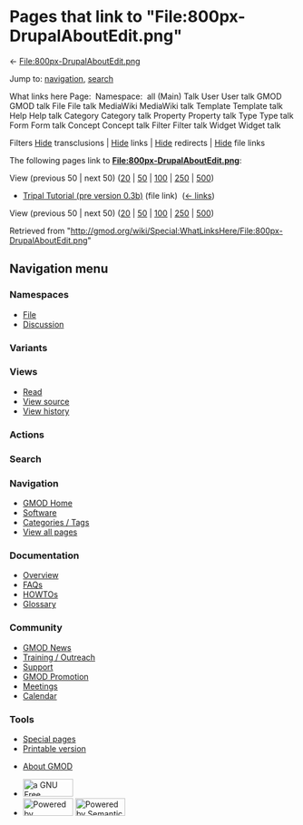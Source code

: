 <div id="mw-page-base" class="noprint">

</div>

<div id="mw-head-base" class="noprint">

</div>

<div id="content" class="mw-body" role="main">

<span id="top"></span>

<div id="mw-js-message" style="display:none;">

</div>



# <span dir="auto">Pages that link to "File:800px-DrupalAboutEdit.png"</span>

<div id="bodyContent">

<div id="contentSub">

←
[File:800px-DrupalAboutEdit.png](/wiki/File:800px-DrupalAboutEdit.png "File:800px-DrupalAboutEdit.png")

</div>

<div id="jump-to-nav" class="mw-jump">

Jump to: [navigation](#mw-navigation), [search](#p-search)

</div>

<div id="mw-content-text">

What links here Page:  Namespace:  all (Main) Talk User User talk GMOD
GMOD talk File File talk MediaWiki MediaWiki talk Template Template talk
Help Help talk Category Category talk Property Property talk Type Type
talk Form Form talk Concept Concept talk Filter Filter talk Widget
Widget talk

Filters
[Hide](/mediawiki/index.php?title=Special:WhatLinksHere/File:800px-DrupalAboutEdit.png&hidetrans=1 "Special:WhatLinksHere/File:800px-DrupalAboutEdit.png")
transclusions \|
[Hide](/mediawiki/index.php?title=Special:WhatLinksHere/File:800px-DrupalAboutEdit.png&hidelinks=1 "Special:WhatLinksHere/File:800px-DrupalAboutEdit.png")
links \|
[Hide](/mediawiki/index.php?title=Special:WhatLinksHere/File:800px-DrupalAboutEdit.png&hideredirs=1 "Special:WhatLinksHere/File:800px-DrupalAboutEdit.png")
redirects \|
[Hide](/mediawiki/index.php?title=Special:WhatLinksHere/File:800px-DrupalAboutEdit.png&hideimages=1 "Special:WhatLinksHere/File:800px-DrupalAboutEdit.png")
file links

The following pages link to
**[File:800px-DrupalAboutEdit.png](/wiki/File:800px-DrupalAboutEdit.png "File:800px-DrupalAboutEdit.png")**:

View (previous 50 \| next 50)
([20](/mediawiki/index.php?title=Special:WhatLinksHere/File:800px-DrupalAboutEdit.png&limit=20 "Special:WhatLinksHere/File:800px-DrupalAboutEdit.png")
\|
[50](/mediawiki/index.php?title=Special:WhatLinksHere/File:800px-DrupalAboutEdit.png&limit=50 "Special:WhatLinksHere/File:800px-DrupalAboutEdit.png")
\|
[100](/mediawiki/index.php?title=Special:WhatLinksHere/File:800px-DrupalAboutEdit.png&limit=100 "Special:WhatLinksHere/File:800px-DrupalAboutEdit.png")
\|
[250](/mediawiki/index.php?title=Special:WhatLinksHere/File:800px-DrupalAboutEdit.png&limit=250 "Special:WhatLinksHere/File:800px-DrupalAboutEdit.png")
\|
[500](/mediawiki/index.php?title=Special:WhatLinksHere/File:800px-DrupalAboutEdit.png&limit=500 "Special:WhatLinksHere/File:800px-DrupalAboutEdit.png"))

- [Tripal Tutorial (pre version
  0.3b)](/wiki/Tripal_Tutorial_(pre_version_0.3b) "Tripal Tutorial (pre version 0.3b)")
  (file link) ‎ <span class="mw-whatlinkshere-tools">([←
  links](/mediawiki/index.php?title=Special:WhatLinksHere&target=Tripal+Tutorial+%28pre+version+0.3b%29 "Special:WhatLinksHere"))</span>

View (previous 50 \| next 50)
([20](/mediawiki/index.php?title=Special:WhatLinksHere/File:800px-DrupalAboutEdit.png&limit=20 "Special:WhatLinksHere/File:800px-DrupalAboutEdit.png")
\|
[50](/mediawiki/index.php?title=Special:WhatLinksHere/File:800px-DrupalAboutEdit.png&limit=50 "Special:WhatLinksHere/File:800px-DrupalAboutEdit.png")
\|
[100](/mediawiki/index.php?title=Special:WhatLinksHere/File:800px-DrupalAboutEdit.png&limit=100 "Special:WhatLinksHere/File:800px-DrupalAboutEdit.png")
\|
[250](/mediawiki/index.php?title=Special:WhatLinksHere/File:800px-DrupalAboutEdit.png&limit=250 "Special:WhatLinksHere/File:800px-DrupalAboutEdit.png")
\|
[500](/mediawiki/index.php?title=Special:WhatLinksHere/File:800px-DrupalAboutEdit.png&limit=500 "Special:WhatLinksHere/File:800px-DrupalAboutEdit.png"))

</div>

<div class="printfooter">

Retrieved from
"<http://gmod.org/wiki/Special:WhatLinksHere/File:800px-DrupalAboutEdit.png>"

</div>

<div id="catlinks" class="catlinks catlinks-allhidden">

</div>

<div class="visualClear">

</div>

</div>

</div>

<div id="mw-navigation">

## Navigation menu

<div id="mw-head">



<div id="left-navigation">

<div id="p-namespaces" class="vectorTabs" role="navigation"
aria-labelledby="p-namespaces-label">

### Namespaces

- <span id="ca-nstab-image"><a href="/wiki/File:800px-DrupalAboutEdit.png" accesskey="c"
  title="View the file page [c]">File</a></span>
- <span id="ca-talk"><a
  href="/mediawiki/index.php?title=File_talk:800px-DrupalAboutEdit.png&amp;action=edit&amp;redlink=1"
  accesskey="t"
  title="Discussion about the content page [t]">Discussion</a></span>

</div>

<div id="p-variants" class="vectorMenu emptyPortlet" role="navigation"
aria-labelledby="p-variants-label">

### 

### Variants[](#)

<div class="menu">

</div>

</div>

</div>

<div id="right-navigation">

<div id="p-views" class="vectorTabs" role="navigation"
aria-labelledby="p-views-label">

### Views

- <span id="ca-view">[Read](/wiki/File:800px-DrupalAboutEdit.png)</span>
- <span id="ca-viewsource"><a
  href="/mediawiki/index.php?title=File:800px-DrupalAboutEdit.png&amp;action=edit"
  accesskey="e" title="This page is protected.
  You can view its source [e]">View source</a></span>
- <span id="ca-history"><a
  href="/mediawiki/index.php?title=File:800px-DrupalAboutEdit.png&amp;action=history"
  accesskey="h" title="Past revisions of this page [h]">View history</a></span>

</div>

<div id="p-cactions" class="vectorMenu emptyPortlet" role="navigation"
aria-labelledby="p-cactions-label">

### Actions[](#)

<div class="menu">

</div>

</div>

<div id="p-search" role="search">

### Search

<div id="simpleSearch">

</div>

</div>

</div>

</div>

<div id="mw-panel">

<div id="p-logo" role="banner">

<a href="/wiki/Main_Page"
style="background-image: url(http://gmod.org/images/GMOD-cogs.png);"
title="Visit the main page"></a>

</div>

<div id="p-Navigation" class="portal" role="navigation"
aria-labelledby="p-Navigation-label">

### Navigation

<div class="body">

- <span id="n-GMOD-Home">[GMOD Home](/wiki/Main_Page)</span>
- <span id="n-Software">[Software](/wiki/GMOD_Components)</span>
- <span id="n-Categories-.2F-Tags">[Categories /
  Tags](/wiki/Categories)</span>
- <span id="n-View-all-pages">[View all
  pages](/wiki/Special:AllPages)</span>

</div>

</div>

<div id="p-Documentation" class="portal" role="navigation"
aria-labelledby="p-Documentation-label">

### Documentation

<div class="body">

- <span id="n-Overview">[Overview](/wiki/Overview)</span>
- <span id="n-FAQs">[FAQs](/wiki/Category:FAQ)</span>
- <span id="n-HOWTOs">[HOWTOs](/wiki/Category:HOWTO)</span>
- <span id="n-Glossary">[Glossary](/wiki/Glossary)</span>

</div>

</div>

<div id="p-Community" class="portal" role="navigation"
aria-labelledby="p-Community-label">

### Community

<div class="body">

- <span id="n-GMOD-News">[GMOD News](/wiki/GMOD_News)</span>
- <span id="n-Training-.2F-Outreach">[Training /
  Outreach](/wiki/Training_and_Outreach)</span>
- <span id="n-Support">[Support](/wiki/Support)</span>
- <span id="n-GMOD-Promotion">[GMOD
  Promotion](/wiki/GMOD_Promotion)</span>
- <span id="n-Meetings">[Meetings](/wiki/Meetings)</span>
- <span id="n-Calendar">[Calendar](/wiki/Calendar)</span>

</div>

</div>

<div id="p-tb" class="portal" role="navigation"
aria-labelledby="p-tb-label">

### Tools

<div class="body">

- <span id="t-specialpages"><a href="/wiki/Special:SpecialPages" accesskey="q"
  title="A list of all special pages [q]">Special pages</a></span>
- <span id="t-print"><a
  href="/mediawiki/index.php?title=Special:WhatLinksHere/File:800px-DrupalAboutEdit.png&amp;printable=yes"
  rel="alternate" accesskey="p"
  title="Printable version of this page [p]">Printable version</a></span>

</div>

</div>

</div>

</div>

<div id="footer" role="contentinfo">

- <span id="footer-places-about">[About
  GMOD](/wiki/GMOD:About "GMOD:About")</span>

<!-- -->

- <span id="footer-copyrightico">[<img src="http://www.gnu.org/graphics/gfdl-logo-small.png" width="88"
  height="31" alt="a GNU Free Documentation License" />](http://www.gnu.org/licenses/fdl-1.3.html)</span>
- <span id="footer-poweredbyico">[<img src="/mediawiki/skins/common/images/poweredby_mediawiki_88x31.png"
  width="88" height="31" alt="Powered by MediaWiki" />](//www.mediawiki.org/)
  [<img
  src="/mediawiki/extensions/SemanticMediaWiki/includes/../resources/images/smw_button.png"
  width="88" height="31" alt="Powered by Semantic MediaWiki" />](https://www.semantic-mediawiki.org/wiki/Semantic_MediaWiki)</span>

<div style="clear:both">

</div>

</div>
